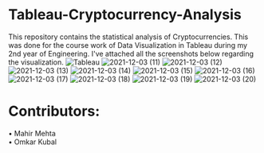 # Tableau-Cryptocurrency-Analysis
This repository contains the statistical analysis of Cryptocurrencies. This was done for the course work of Data Visualization in Tableau during my 2nd year of Engineering. I've attached all the screenshots below regarding the visualization.
![Tableau](https://user-images.githubusercontent.com/80514750/144597418-70ce6ca8-e9c1-4363-8c55-04e05f456996.png)
![2021-12-03 (11)](https://user-images.githubusercontent.com/80514750/144633003-c7790a1a-dff6-4ca4-bfde-6a6d57bacec1.png)
![2021-12-03 (12)](https://user-images.githubusercontent.com/80514750/144633175-8f15bce1-78e7-47a2-a1c0-6d8c05872565.png)
![2021-12-03 (13)](https://user-images.githubusercontent.com/80514750/144633368-dc3d5d70-e8f9-401f-98ad-b45cfd2a9cd2.png)
![2021-12-03 (14)](https://user-images.githubusercontent.com/80514750/144633456-1e4428d8-4ee6-43d8-966d-a0ceaa00c46f.png)
![2021-12-03 (15)](https://user-images.githubusercontent.com/80514750/144633560-e3330825-b551-4976-b39f-ed6cb3f3f6af.png)
![2021-12-03 (16)](https://user-images.githubusercontent.com/80514750/144633659-a3ca39c0-18d9-48f8-9701-640c18c67d08.png)
![2021-12-03 (17)](https://user-images.githubusercontent.com/80514750/144633743-12a3ed5a-4071-42af-8123-57a2e9616e5e.png)
![2021-12-03 (18)](https://user-images.githubusercontent.com/80514750/144633822-c1b4f496-d71a-4bb1-8ef0-388d114c0d29.png)
![2021-12-03 (19)](https://user-images.githubusercontent.com/80514750/144633932-dc6b0bc4-e39b-4142-a410-5751e1130a49.png)
![2021-12-03 (20)](https://user-images.githubusercontent.com/80514750/144634022-be11583f-1fef-46b3-bf32-3ab8be70c6df.png)
# Contributors:
•	Mahir Mehta <br />
•	Omkar Kubal

